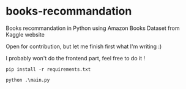 # books-recommandation
Books recommandation in Python using Amazon Books Dataset from Kaggle website


Open for contribution, but let me finish first what I'm writing :)

I probably won't do the frontend part, feel free to do it !

```
pip install -r requirements.txt
```

```
python .\main.py
```
